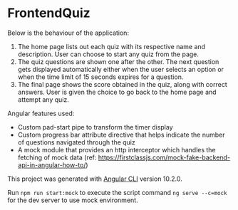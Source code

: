 # FrontendQuiz

Below is the behaviour of the application:
1.	The home page lists out each quiz with its respective name and description. User can choose to start any quiz from the page.
2.	The quiz questions are shown one after the other. The next question gets displayed automatically either when the user selects an option or when the time limit of 15 seconds expires for a question.
3.	The final page shows the score obtained in the quiz, along with correct answers. User is given the choice to go back to the home page and attempt any quiz.

Angular features used:
- Custom pad-start pipe to transform the timer display
- Custom progress bar attribute directive that helps indicate the number of questions navigated through the quiz
- A mock module that provides an http interceptor which handles the fetching of mock data (ref: https://firstclassjs.com/mock-fake-backend-api-in-angular-how-to/)

This project was generated with [Angular CLI](https://github.com/angular/angular-cli) version 10.2.0.

Run `npm run start:mock` to execute the script command `ng serve --c=mock` for the dev server to use mock environment.
